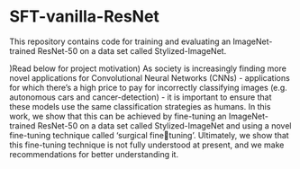 # SFT-vanilla-ResNet
This repository contains code for training and evaluating an ImageNet-trained ResNet-50 on a data set called Stylized-ImageNet.

)Read below for project motivation)
As society is increasingly finding more novel applications for Convolutional Neural
Networks (CNNs) - applications for which there’s a high price to pay for incorrectly
classifying images (e.g. autonomous cars and cancer-detection) - it is important to ensure
that these models use the same classification strategies as humans. In this work, we
show that this can be achieved by fine-tuning an ImageNet-trained ResNet-50 on a data
set called Stylized-ImageNet and using a novel fine-tuning technique called ‘surgical finetuning’. Ultimately, we show that this 
fine-tuning technique is not fully understood at present, and we make recommendations for better understanding it.
